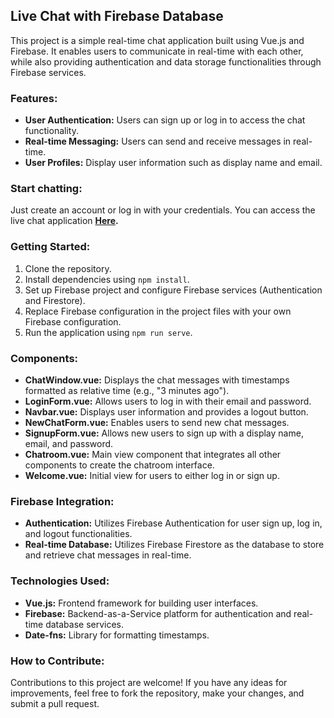 ## Live Chat with Firebase Database

This project is a simple real-time chat application built using Vue.js and Firebase. It enables users to communicate in real-time with each other, while also providing authentication and data storage functionalities through Firebase services.

### Features:

- **User Authentication:** Users can sign up or log in to access the chat functionality.
- **Real-time Messaging:** Users can send and receive messages in real-time.
- **User Profiles:** Display user information such as display name and email.

### Start chatting:

Just create an account or log in with your credentials.
You can access the live chat application
**[Here](https://live-chat-297b8.web.app/).**

### Getting Started:

1. Clone the repository.
2. Install dependencies using `npm install`.
3. Set up Firebase project and configure Firebase services (Authentication and Firestore).
4. Replace Firebase configuration in the project files with your own Firebase configuration.
5. Run the application using `npm run serve`.

### Components:

- **ChatWindow.vue:** Displays the chat messages with timestamps formatted as relative time (e.g., "3 minutes ago").
- **LoginForm.vue:** Allows users to log in with their email and password.
- **Navbar.vue:** Displays user information and provides a logout button.
- **NewChatForm.vue:** Enables users to send new chat messages.
- **SignupForm.vue:** Allows new users to sign up with a display name, email, and password.
- **Chatroom.vue:** Main view component that integrates all other components to create the chatroom interface.
- **Welcome.vue:** Initial view for users to either log in or sign up.

### Firebase Integration:

- **Authentication:** Utilizes Firebase Authentication for user sign up, log in, and logout functionalities.
- **Real-time Database:** Utilizes Firebase Firestore as the database to store and retrieve chat messages in real-time.

### Technologies Used:

- **Vue.js:** Frontend framework for building user interfaces.
- **Firebase:** Backend-as-a-Service platform for authentication and real-time database services.
- **Date-fns:** Library for formatting timestamps.

### How to Contribute:

Contributions to this project are welcome! If you have any ideas for improvements, feel free to fork the repository, make your changes, and submit a pull request.
